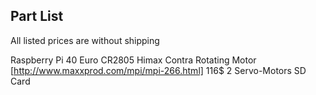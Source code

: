 Part List
---------

All listed prices are without shipping

Raspberry Pi 40 Euro
CR2805 Himax Contra Rotating Motor [http://www.maxxprod.com/mpi/mpi-266.html] 116$
2 Servo-Motors
SD Card


